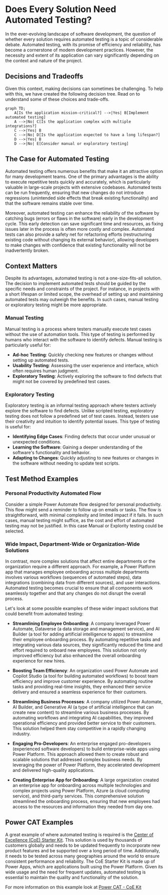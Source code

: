# Does Every Solution Need Automated Testing?

In the ever-evolving landscape of software development, the question of whether every solution requires automated testing is a topic of considerable debate. Automated testing, with its promise of efficiency and reliability, has become a cornerstone of modern development practices. However, the necessity and extent of its application can vary significantly depending on the context and nature of the project.

## Decisions and Tradeoffs

Given this context, making decisions can sometimes be challenging. To help with this, we have created the following decision tree. Read on to understand some of these choices and trade-offs.

```mermaid!
graph TD;
    A[Is the application mission-critical?] -->|Yes| B[Implement automated testing]
    A -->|No| C[Is the application complex with multiple integrations?]
    C -->|Yes| B
    C -->|No| D[Is the application expected to have a long lifespan?]
    D -->|Yes| B
    D -->|No| E[Consider manual or exploratory testing]
```

## The Case for Automated Testing

Automated testing offers numerous benefits that make it an attractive option for many development teams. One of the primary advantages is the ability to execute repetitive tests quickly and accurately, which is particularly valuable in large-scale projects with extensive codebases. Automated tests can be run frequently, ensuring that new changes do not introduce regressions (unintended side effects that break existing functionality) and that the software remains stable over time.

Moreover, automated testing can enhance the reliability of the software by catching bugs (errors or flaws in the software) early in the development cycle. This early detection can save significant time and resources, as fixing issues later in the process is often more costly and complex. Automated tests can also provide a safety net for refactoring efforts (restructuring existing code without changing its external behavior), allowing developers to make changes with confidence that existing functionality will not be inadvertently broken.

## Context Matters

Despite its advantages, automated testing is not a one-size-fits-all solution. The decision to implement automated tests should be guided by the specific needs and constraints of the project. For instance, in projects with a short lifespan or limited scope, the overhead of setting up and maintaining automated tests may outweigh the benefits. In such cases, manual testing or exploratory testing might be more appropriate.

### Manual Testing

Manual testing is a process where testers manually execute test cases without the use of automation tools. This type of testing is performed by humans who interact with the software to identify defects. Manual testing is particularly useful for:

- **Ad-hoc Testing**: Quickly checking new features or changes without setting up automated tests.
- **Usability Testing**: Assessing the user experience and interface, which often requires human judgment.
- **Exploratory Testing**: Actively exploring the software to find defects that might not be covered by predefined test cases.

### Exploratory Testing

Exploratory testing is an informal testing approach where testers actively explore the software to find defects. Unlike scripted testing, exploratory testing does not follow a predefined set of test cases. Instead, testers use their creativity and intuition to identify potential issues. This type of testing is useful for:

- **Identifying Edge Cases**: Finding defects that occur under unusual or unexpected conditions.
- **Learning the Software**: Gaining a deeper understanding of the software's functionality and behavior.
- **Adapting to Changes**: Quickly adjusting to new features or changes in the software without needing to update test scripts.

## Test Method Examples

### Personal Productivity Automated Flow

Consider a simple Power Automate flow designed for personal productivity. This flow might send a reminder to follow up on emails or tasks. The flow is straightforward, with minimal complexity and limited impact if it fails. In such cases, manual testing might suffice, as the cost and effort of automated testing may not be justified. In this case Manual or Explority testing could be selected.

### Wide Impact, Department-Wide or Organization-Wide Solutions

In contrast, more complex solutions that affect entire departments or the organization require a different approach. For example, a Power Platform app that manages employee onboarding across multiple departments involves various workflows (sequences of automated steps), data integrations (combining data from different sources), and user interactions. Automated testing becomes crucial to ensure that all components work seamlessly together and that any changes do not disrupt the overall process.

Let's look at some possible examples of these wider impact solutions that could benefit from automated testing:

- **Streamlining Employee Onboarding**: A company leveraged Power Automate, Dataverse (a data storage and management service), and AI Builder (a tool for adding artificial intelligence to apps) to streamline their employee onboarding process. By automating repetitive tasks and integrating various data sources, they significantly reduced the time and effort required to onboard new employees. This solution not only improved efficiency but also enhanced the overall onboarding experience for new hires.

- **Boosting Team Efficiency**: An organization used Power Automate and Copilot Studio (a tool for building automated workflows) to boost team efficiency and improve customer experience. By automating routine tasks and providing real-time insights, they enhanced their service delivery and ensured a seamless experience for their customers.

- **Streamlining Business Processes**: A company utilized Power Automate, AI Builder, and Generative AI (a type of artificial intelligence that can create new content) to streamline various business processes. By automating workflows and integrating AI capabilities, they improved operational efficiency and provided better service to their customers. This solution helped them stay competitive in a rapidly changing industry.

- **Engaging Pro-Developers**: An enterprise engaged pro-developers (experienced software developers) to build enterprise-wide apps using Power Platform. This approach allowed them to create robust and scalable solutions that addressed complex business needs. By leveraging the power of Power Platform, they accelerated development and delivered high-quality applications.

- **Creating Enterprise App for Onboarding**: A large organization created an enterprise app for onboarding across multiple technologies and complex projects using Power Platform, Azure (a cloud computing service), and third-party services. This comprehensive solution streamlined the onboarding process, ensuring that new employees had access to the resources and information they needed from day one.

## Power CAT Examples

A great example of where automated testing is required is the [Center of Excellence (CoE) Starter Kit](https://learn.microsoft.com/power-platform/guidance/coe/starter-kit). This solution is used by thousands of customers globally and needs to be updated frequently to incorporate new product features and be supported over a long period of time. Additionally, it needs to be tested across many geographies around the world to ensure consistent performance and reliability. The CoE Starter Kit is made up of Power Apps, which are applications built using the Power Platform. Given its wide usage and the need for frequent updates, automated testing is essential to maintain the quality and functionality of the solution. 

For more information on this example look at [Power CAT - CoE Kit](../roles-and-responsibilties/powercat/#coe-kit-and-test-automation)
